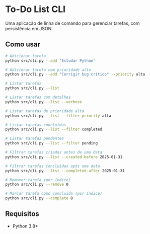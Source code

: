 # To-Do List CLI

Uma aplicação de linha de comando para gerenciar tarefas, com persistência em JSON.

## Como usar

```bash
# Adicionar tarefa
python src/cli.py --add "Estudar Python"

# Adicionar tarefa com prioridade alta
python src/cli.py --add "Corrigir bug crítico" --priority alta

# Listar tarefas
python src/cli.py --list

# Listar tarefas com detalhes
python src/cli.py --list --verbose

# Listar tarefas de prioridade alta
python src/cli.py --list --filter-priority alta

# Listar tarefas concluídas
python src/cli.py --list --filter completed

# Listar tarefas pendentes
python src/cli.py --list --filter pending

# Filtrar tarefas criadas antes de uma data
python src/cli.py --list --created-before 2025-01-31

# Filtrar tarefas concluídas após uma data
python src/cli.py --list --completed-after 2025-01-31

# Remover tarefa (por índice)
python src/cli.py --remove 0

# Marcar tarefa como concluída (por índice)
python src/cli.py --complete 0
```

## Requisitos

- Python 3.8+